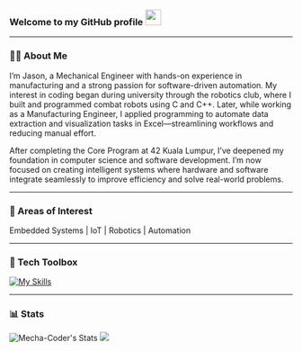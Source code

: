 <h3>Welcome to my GitHub profile <img src="https://raw.githubusercontent.com/MartinHeinz/MartinHeinz/master/wave.gif" width="28px" /></h3>

---

### **🙋🏼 About Me**
I’m Jason, a Mechanical Engineer with hands-on experience in manufacturing and a strong passion for software-driven automation. My interest in coding began during university through the robotics club, where I built and programmed combat robots using C and C++. Later, while working as a Manufacturing Engineer, I applied programming to automate data extraction and visualization tasks in Excel—streamlining workflows and reducing manual effort.

After completing the Core Program at 42 Kuala Lumpur, I’ve deepened my foundation in computer science and software development. I’m now focused on creating intelligent systems where hardware and software integrate seamlessly to improve efficiency and solve real-world problems.

---

### **📍 Areas of Interest**

Embedded Systems | IoT | Robotics | Automation

---

### **🧰 Tech Toolbox**


[![My Skills](https://skillicons.dev/icons?i=c,cpp,css,html,js,python,bash,anaconda,express,flask,nodejs,react,tailwind,mongodb,sqlite&theme=dark)](https://skillicons.dev)

---

### **📊 Stats**

![Mecha-Coder's Stats](https://github-readme-stats.vercel.app/api?username=Mecha-Coder&theme=highcontrast&show_icons=true&hide_border=false&count_private=true)
<img src="https://github-readme-stats.vercel.app/api/top-langs?username=Mecha-Coder&exclude_repo=github-readme-stats,convoychat&theme=highcontrast"/>

<!-- Resource to built this readme 

https://gh-stats-gen.vercel.app/

Reference from
- https://github.com/easonchai/easonchai
- https://github.com/shazeen-1990
- https://github.com/JordieYen/JordieYen
- https://github.com/bobbyg603
- https://github.com/SkyHearts
- https://github.com/Abdelmathin

--->



